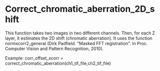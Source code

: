 # Correct_chromatic_aberration_2D_shift

This function takes two images in two different channels. Then, for each Z layer, 
it estimates the 2D shift (chromatic aberration). It uses the function normxcorr2_general 
(Dirk Padfield. "Masked FFT registration". In Proc. Computer Vision and Pattern 
Recognition, 2010).

Example:
corr_offset_xcorr = correct_chromatic_aberration(ch1_tif_file,ch2_tif_file)
